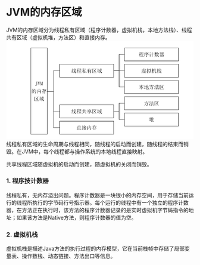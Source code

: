 # JVM的内存区域

JVM的内存区域分为线程私有区域（程序计数器，虚拟机栈，本地方法栈）、线程共有区域（虚拟机堆，方法区）和直接内存。
![image](../../images/JVM内存模型.png)
线程私有区域的生命周期与线程相同，随线程的启动而创建，随线程的结束而销毁。在JVM中，每个线程都与操作系统的本地线程直接映射。

共享线程区域随虚拟机的启动而创建，随虚拟机的关闭而销毁。

### 1. 程序技计数器
线程私有，无内存溢出问题。程序计数器是一块很小的内存空间，用于存储当前运行的线程所执行的字节码行号指示器。每个运行的线程中有一个独立的程序计数器，在方法正在执行时，该方法的程序计数器记录的是实时虚拟机字节码指令的地址；如果该方法是Native方法，则程序计数器的值为空。

### 2. 虚拟机栈
虚拟机栈是描述Java方法的执行过程的内存模型，它在当前栈帧中存储了局部变量表、操作数栈、动态链接、方法出口等信息。